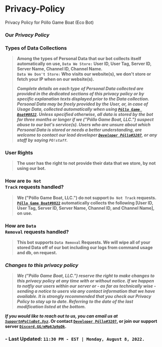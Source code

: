 # Privacy-Policy
Privacy Policy for Póllo Game Boat (Eco Bot)

### <strong>Our <i>Privacy Policy</i></strong>

### <b>Types of Data Collections</b>

<blockquote>
<p><b>Among the types of Personal Data that our bot collects itself automatically on use, <code>Data We Store:</code> User ID, User Tag, Server ID, Server Name, Channel ID, Channel Name.<br><code>Data We Don't Store:</code> Who visits our website(s), we don't store or fetch your IP when on our website(s).<b></p>

<p><strong><b><i>Complete details on each type of Personal Data collected are provided in the dedicated sections of this privacy policy or by specific explanation texts displayed prior to the Data collection.
Personal Data may be freely provided by the User, or, in case of Usage Data, collected automatically when using <a href="https://discord.com/users/815345379952033812"><code>Póllo Game Boat#0822</code></a>.  
Unless specified otherwise, all data is stored by the bot for three months or longer if we ("Póllo Game Boat, LLC.") suspect abuse to our bot's service(s).  Users who are unsure about which Personal Data is stored or needs a better understanding, are welcome to contact our lead developer <a href="https://discord.com/users/786297097308864593"><code>Developer Póllo#3207</code></a>, or any staff by saying <code>PO!staff</code>.</i></b></strong></p>
</blockquote>

### <b>User Rights</b></h4>

<blockquote>
  <p><strong><b>The user has the right to not provide their data that we store, by not using our bot.</strong></b></p>
</blockquote>

### <b>How are <code>Do Not Track</code> requests handled?</b></h4>

<blockquote>
  <p><strong><b>We ("Póllo Game Boat, LLC.") do not support <code>Do Not Track</code> requests.  <a href="https://discord.com/users/815345379952033812"><code>Póllo Game Boat#0822</code></a> automatically collects the following [User ID, User Tag, Server ID, Server Name, Channel ID, and Channel Name], on use.</strong></b></p>
</blockquote>

### <b>How are <code>Data Removal</code> requests handled?</b></h4>

<blockquote>
  <p><strong><b>This bot supports <code>Data Removal</code> Requests.
We will wipe all of your stored Data off of our bot including our logs from command usage and db, on request.</strong></b></p>
</blockquote>

### <b><i>Changes to this privacy policy</i></b>

<blockquote>
<p><strong><b><i>We ("Póllo Game Boat, LLC.") reserve the right to make changes to this privacy policy at any time with or without notice.  If we happen to notfiy our users within our server or - as far as technically wise - sending a notice to users via any contact information that we have available. 
It is strongly recommended that you check our Privacy Policy to stay up to date.  Referring to the date of the last modification listed at the bottom.</i></strong></b></p>
</blockquote>


<p><strong><b><i>If you would like to reach out to us, you can email us at <a href="mailto:Support@PolloBot.Xyz"><code>Support@PolloBot.Xyz</code></a></i>.  Or contact <a href="https://discord.com/users/786297097308864593"><code>Developer Póllo#3207</code></a>, or join our support server <a href="https://discord.gg/mMp6Jp9pDk"><code>Discord.GG/mMp6Jp9pDk</code></a>.</strong></b></p>

### - Last Updated: <code>11:30 PM - EST | Monday, August 8, 2022.  </code>
